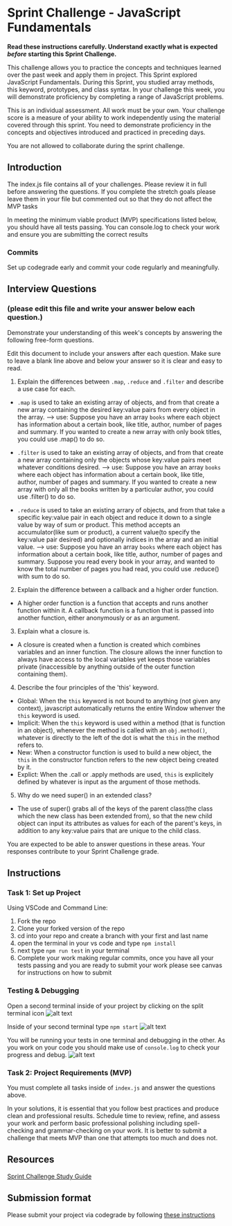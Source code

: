# Sprint Challenge - JavaScript Fundamentals

**Read these instructions carefully. Understand exactly what is expected _before_ starting this Sprint Challenge.**

This challenge allows you to practice the concepts and techniques learned over the past week and apply them in project. This Sprint explored JavaScript Fundamentals. During this Sprint, you studied array methods, this keyword, prototypes, and class syntax. In your challenge this week, you will demonstrate proficiency by completing a range of JavaScript problems.

This is an individual assessment. All work must be your own. Your challenge score is a measure of your ability to work independently using the material covered through this sprint. You need to demonstrate proficiency in the concepts and objectives introduced and practiced in preceding days.

You are not allowed to collaborate during the sprint challenge. 

## Introduction

The index.js file contains all of your challenges. Please review it in full before answering the questions. If you complete the stretch goals please leave them in your file but commented out so that they do not affect the MVP tasks 

In meeting the minimum viable product (MVP) specifications listed below, you should have all tests passing. You can console.log to check your work and ensure you are submitting the correct results 

### Commits

Set up codegrade early and commit your code regularly and meaningfully. 

## Interview Questions
### (please edit this file and write your answer below each question.)
Demonstrate your understanding of this week's concepts by answering the following free-form questions.

Edit this document to include your answers after each question. Make sure to leave a blank line above and below your answer so it is clear and easy to read.

1. Explain the differences between `.map`, `.reduce` and `.filter` and describe a use case for each. 

 - `.map` is used to take an existing array of objects, and from that create a new array containing the desired key:value pairs from every object in the array.
    --> use: Suppose you have an array `books` where each object has information about a certain book, like title, author, number of pages and summary. If you wanted to create a new array with only book titles, you could use .map() to do so.

 - `.filter` is used to take an existing array of objects, and from that create a new array containing only the objects whose key:value pairs meet whatever conditions desired.
    --> use: Suppose you have an array `books` where each object has information about a certain book, like title, author, number of pages and summary. If you wanted to create a new array with only all the books written by a particular author, you could use .filter() to do so.

 - `.reduce` is used to take an existing arrary of objects, and from that take a specific key:value pair in each object and reduce it down to a single value by way of sum or product. This method accepts an accumulator(like sum or product), a current value(to specify the key:value pair desired) and optionally indices in the array and an initial value.
    --> use: Suppose you have an array `books` where each object has information about a certain book, like title, author, number of pages and summary. Suppose you read every book in your array, and wanted to know the total number of pages you had read, you could use .reduce() with sum to do so.

2. Explain the difference between a callback and a higher order function.

- A higher order function is a function that accepts and runs another function within it. A callback function is a function that is passed into another function, either anonymously or as an argument.

3. Explain what a closure is.

 - A closure is created when a function is created which combines variables and an inner function. The closure allows the inner function to always have access to the local variables yet keeps those variables private (inaccessible by anything outside of the outer function containing them).

4. Describe the four principles of the 'this' keyword.

 - Global: When the `this` keyword is not bound to anything (not given any context), javascript automatically returns the entire Window whenver the `this` keyword is used.
 - Implicit: When the `this` keyword is used within a method (that is function in an object), whenever the method is called with an `obj.method()`, whatever is directly to the left of the dot is what the `this` in the method refers to.
 - New: When a constructor function is used to build a new object, the `this` in the constructor function refers to the new object being created by it.
 - Explict: When the .call or .apply methods are used, `this` is explicitely defined by whatever is input as the argument of those methods.

5. Why do we need super() in an extended class?

 - The use of super() grabs all of the keys of the parent class(the class which the new class has been extended from), so that the new child object can input its attributes as values for each of the parent's keys, in addition to any key:value pairs that are unique to the child class.

You are expected to be able to answer questions in these areas. Your responses contribute to your Sprint Challenge grade. 

## Instructions

### Task 1: Set up Project

Using VSCode and Command Line:


1. Fork the repo
2. Clone your forked version of the repo
3. cd into your repo and create a branch with your first and last name
4. open the terminal in your vs code and type `npm install`
5. next type `npm run test` in your terminal
6. Complete your work making regular commits, once you have all your tests passing and you are ready to submit your work please see canvas for instructions on how to submit

### Testing & Debugging

Open a second terminal inside of your project by clicking on the split terminal icon
![alt text](assets/split_terminal.png "Split Terminal")

Inside of your second terminal type `npm start` 
![alt text](assets/npm_start.png "type npm start")

You will be running your tests in one terminal and debugging in the other. As you work on your code you should make use of `console.log` to check your progress and debug.
![alt text](assets/tests_debug_terminal_final.png "your terminal should look like this")

### Task 2: Project Requirements (MVP)

You must complete all tasks inside of `index.js` and answer the questions above.

In your solutions, it is essential that you follow best practices and produce clean and professional results. Schedule time to review, refine, and assess your work and perform basic professional polishing including spell-checking and grammar-checking on your work. It is better to submit a challenge that meets MVP than one that attempts too much and does not.

## Resources
 
 [Sprint Challenge Study Guide](https://www.notion.so/lambdaschool/Unit-1-Sprint-3-Study-Guide-033a9a00659a4ef98c12eb97e49a6110)

## Submission format

Please submit your project via codegrade by following [these instructions](https://www.notion.so/lambdaschool/Submitting-an-assignment-via-Code-Grade-A-Step-by-Step-Walkthrough-07bd65f5f8364e709ecb5064735ce374)

